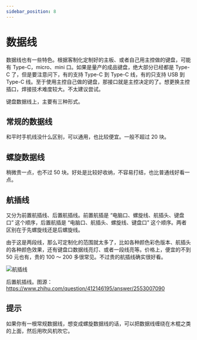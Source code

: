 ```yaml
---
sidebar_position: 8
---
```


# 数据线

数据线也有一些特色。根据客制化定制好的主板、或者自己用主控做的键盘，可能有 Type-C，micro、mini 口。如果是量产的成品键盘，绝大部分已经都是 Type-C 了，但是要注意问下，有的支持 Type-C 到 Type-C 线，有的只支持 USB
到 Type-C 线。至于使用主控自己做的键盘，那接口就是主控决定的了。想更换主控插口，焊接技术难度较大。不太建议尝试。

键盘数据线上，主要有三种形式。

## 常规的数据线

和平时手机线没什么区别，可以通用，也比较便宜。一般不超过 20 块。

## 螺旋数据线

稍微贵一点，也不过 50 块。好处是比较好收纳，不容易打结，也比普通线好看一点。

## 航插线

又分为前置航插线、后置航插线。前置航插是 “电脑口、螺旋线、航插头、键盘口” 这个顺序，后置航插是 “电脑口、航插头、螺旋线、键盘口” 这个顺序。两者区别在于先螺旋线还是后螺旋线。

由于这是两段线，那么可定制化的范围就太多了，比如各种颜色彩色版本、航插头的各种颜色效果，还有键盘口数据线亮灯、或者一段线亮等。价格上，便宜的不到 50 元也有，贵的 100 ～
200 多很常见。不过贵的航插线确实很好看。

![航插线](https://cdn0.yukapril.com/keyboard-customization-5.png-wm.white)

后置航插线。图源：https://www.zhihu.com/question/412146195/answer/2553007090

## 提示

如果你有一根常规数据线，想变成螺旋数据线的话，可以把数据线缠绕在木棍之类的上面，然后用吹风机吹它。
